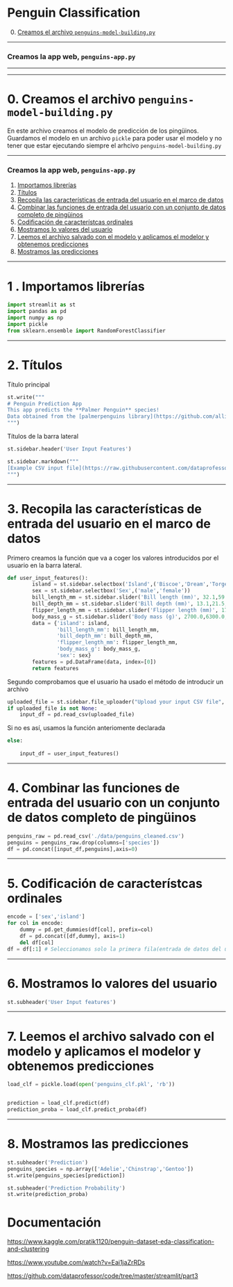 # Penguin Classification

0. [Creamos el archivo `penguins-model-building.py` ](#schema0)
<hr>

###  Creamos la app web, `penguins-app.py`
<hr>



<hr>

<a name="schema0"></a>

# 0. Creamos el archivo `penguins-model-building.py`

En este archivo creamos el modelo de predicción de los pingüinos.
Guardamos el modelo en un archivo `pickle`  para poder usar el modelo y no tener que estar ejecutando siempre el arhcivo `penguins-model-building.py`

<hr>

###  Creamos la app web, `penguins-app.py`
1. [Importamos librerías](#schema1)
2. [Títulos](#schema2)
3. [Recopila las características de entrada del usuario en el marco de datos](#schema3)
4. [Combinar las funciones de entrada del usuario con un conjunto de datos completo de pingüinos](#schema4)
5. [Codificación de característcas ordinales](#schema5)
6. [Mostramos lo valores del usuario](#schema6)
7. [Leemos el archivo salvado con el modelo y aplicamos el modelor y obtenemos predicciones](#schema7)
8. [Mostramos las predicciones](#schema8)

<hr>

<a name="schema1"></a>

# 1 . Importamos librerías
~~~python
import streamlit as st
import pandas as pd
import numpy as np
import pickle
from sklearn.ensemble import RandomForestClassifier
~~~

<hr>

<a name="schema2"></a>

# 2. Títulos
Título principal
~~~python
st.write("""
# Penguin Prediction App
This app predicts the **Palmer Penguin** species!
Data obtained from the [palmerpenguins library](https://github.com/allisonhorst/palmerpenguins) in R by Allison Horst.
""")
~~~
Títulos de la barra lateral
~~~Python
st.sidebar.header('User Input Features')

st.sidebar.markdown("""
[Example CSV input file](https://raw.githubusercontent.com/dataprofessor/data/master/penguins_example.csv)
""")
~~~

<hr>

<a name="schema3"></a>

# 3. Recopila las características de entrada del usuario en el marco de datos

Primero creamos la función que va a coger los valores introducidos por el usuario en la barra lateral.

~~~python
def user_input_features():
        island = st.sidebar.selectbox('Island',('Biscoe','Dream','Torgersen'))
        sex = st.sidebar.selectbox('Sex',('male','female'))
        bill_length_mm = st.sidebar.slider('Bill length (mm)', 32.1,59.6,43.9)
        bill_depth_mm = st.sidebar.slider('Bill depth (mm)', 13.1,21.5,17.2)
        flipper_length_mm = st.sidebar.slider('Flipper length (mm)', 172.0,231.0,201.0)
        body_mass_g = st.sidebar.slider('Body mass (g)', 2700.0,6300.0,4207.0)
        data = {'island': island,
                'bill_length_mm': bill_length_mm,
                'bill_depth_mm': bill_depth_mm,
                'flipper_length_mm': flipper_length_mm,
                'body_mass_g': body_mass_g,
                'sex': sex}
        features = pd.DataFrame(data, index=[0])
        return features
~~~

Segundo comprobamos que el usuario ha usado el método de introducir un archivo
~~~python
uploaded_file = st.sidebar.file_uploader("Upload your input CSV file", type=["csv"])
if uploaded_file is not None:
    input_df = pd.read_csv(uploaded_file)
~~~
Si no es así, usamos la función anteriomente declarada
~~~Python
else:
   
    input_df = user_input_features()
~~~

<hr>

<a name="schema4"></a>

# 4. Combinar las funciones de entrada del usuario con un conjunto de datos completo de pingüinos

~~~python
penguins_raw = pd.read_csv('./data/penguins_cleaned.csv')
penguins = penguins_raw.drop(columns=['species'])
df = pd.concat([input_df,penguins],axis=0)
~~~
<hr>

<a name="schema5"></a>

# 5. Codificación de característcas ordinales
~~~python
encode = ['sex','island']
for col in encode:
    dummy = pd.get_dummies(df[col], prefix=col)
    df = pd.concat([df,dummy], axis=1)
    del df[col]
df = df[:1] # Seleccionamos solo la primera fila(entrada de datos del usuario)
~~~

<hr>

<a name="schema6"></a>

# 6. Mostramos lo valores del usuario
~~~python
st.subheader('User Input features')
~~~

<hr>

<a name="schema7"></a>

# 7. Leemos el archivo salvado con el modelo y aplicamos el modelor y obtenemos predicciones
~~~python
load_clf = pickle.load(open('penguins_clf.pkl', 'rb'))


prediction = load_clf.predict(df)
prediction_proba = load_clf.predict_proba(df)
~~~

<hr>

<a name="schema8"></a>

# 8. Mostramos las predicciones
~~~python
st.subheader('Prediction')
penguins_species = np.array(['Adelie','Chinstrap','Gentoo'])
st.write(penguins_species[prediction])

st.subheader('Prediction Probability')
st.write(prediction_proba)
~~~








# Documentación
https://www.kaggle.com/pratik1120/penguin-dataset-eda-classification-and-clustering

https://www.youtube.com/watch?v=Eai1jaZrRDs

https://github.com/dataprofessor/code/tree/master/streamlit/part3